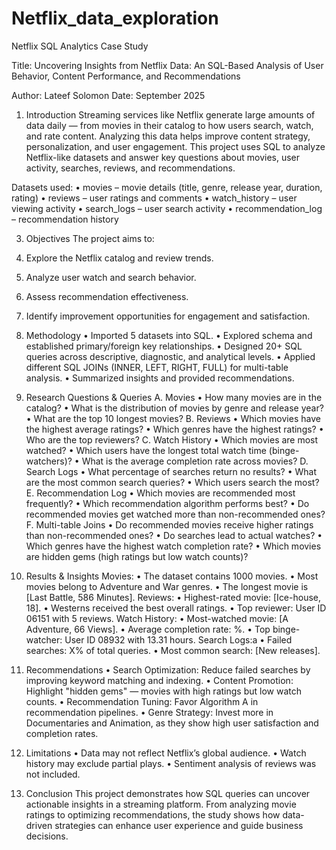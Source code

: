 # Netflix_data_exploration
Netflix SQL Analytics Case Study

Title: Uncovering Insights from Netflix Data: An SQL-Based Analysis of User Behavior, Content Performance, and Recommendations

Author: Lateef Solomon 
Date: September 2025

1. Introduction
Streaming services like Netflix generate large amounts of data daily — from movies in their catalog to how users search, watch, and rate content. Analyzing this data helps improve content strategy, personalization, and user engagement.
This project uses SQL to analyze Netflix-like datasets and answer key questions about movies, user activity, searches, reviews, and recommendations.

Datasets used:
•	movies – movie details (title, genre, release year, duration, rating)
•	reviews – user ratings and comments
•	watch_history – user viewing activity
•	search_logs – user search activity
•	recommendation_log – recommendation history

3. Objectives
The project aims to:
1.	Explore the Netflix catalog and review trends.
2.	Analyze user watch and search behavior.
3.	Assess recommendation effectiveness.
4.	Identify improvement opportunities for engagement and satisfaction.
   
3. Methodology
•	Imported 5 datasets into SQL.
•	Explored schema and established primary/foreign key relationships.
•	Designed 20+ SQL queries across descriptive, diagnostic, and analytical levels.
•	Applied different SQL JOINs (INNER, LEFT, RIGHT, FULL) for multi-table analysis.
•	Summarized insights and provided recommendations.

5. Research Questions & Queries
A. Movies
•	How many movies are in the catalog?
•	What is the distribution of movies by genre and release year?
•	What are the top 10 longest movies?
B. Reviews
•	Which movies have the highest average ratings?
•	Which genres have the highest ratings?
•	Who are the top reviewers?
C. Watch History
•	Which movies are most watched?
•	Which users have the longest total watch time (binge-watchers)?
•	What is the average completion rate across movies?
D. Search Logs
•	What percentage of searches return no results?
•	What are the most common search queries?
•	Which users search the most?
E. Recommendation Log
•	Which movies are recommended most frequently?
•	Which recommendation algorithm performs best?
•	Do recommended movies get watched more than non-recommended ones?
F. Multi-table Joins
•	Do recommended movies receive higher ratings than non-recommended ones?
•	Do searches lead to actual watches?
•	Which genres have the highest watch completion rate?
•	Which movies are hidden gems (high ratings but low watch counts)?

7. Results & Insights
Movies:
•	The dataset contains 1000 movies.
•	Most movies belong to Adventure and War genres.
•	The longest movie is [Last Battle, 586 Minutes].
Reviews:
•	Highest-rated movie: [Ice-house, 18].
•	Westerns received the best overall ratings.
•	Top reviewer: User ID 06151 with 5 reviews.
Watch History:
•	Most-watched movie: [A Adventure, 66 Views].
•	Average completion rate: %.
•	Top binge-watcher: User ID 08932 with 13.31 hours.
Search Logs:a
•	Failed searches: X% of total queries.
•	Most common search: [New releases].

9. Recommendations
•	Search Optimization: Reduce failed searches by improving keyword matching and indexing.
•	Content Promotion: Highlight "hidden gems" — movies with high ratings but low watch counts.
•	Recommendation Tuning: Favor Algorithm A in recommendation pipelines.
•	Genre Strategy: Invest more in Documentaries and Animation, as they show high user satisfaction and completion rates.
10. Limitations
•	Data may not reflect Netflix’s global audience.
•	Watch history may exclude partial plays.
•	Sentiment analysis of reviews was not included.

12. Conclusion
This project demonstrates how SQL queries can uncover actionable insights in a streaming platform. From analyzing movie ratings to optimizing recommendations, the study shows how data-driven strategies can enhance user experience and guide business decisions.

